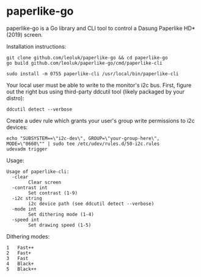 # paperlike-go

paperlike-go is a Go library and CLI tool to control a Dasung Paperlike HD* (2019) screen.

Installation instructions:

    git clone github.com/leoluk/paperlike-go && cd paperlike-go
    go build github.com/leoluk/paperlike-go/cmd/paperlike-cli

    sudo install -m 0755 paperlike-cli /usr/local/bin/paperlike-cli


Your local user must be able to write to the monitor's i2c bus. First, figure
out the right bus using third-party ddcutil tool (likely packaged by your distro):

    ddcutil detect --verbose

Create a udev rule which grants your user's group write permissions to i2c devices:

    echo "SUBSYSTEM==\"i2c-dev\", GROUP=\"your-group-here\", MODE=\"0660\"" | sudo tee /etc/udev/rules.d/50-i2c.rules
    udevadm trigger
    
Usage:

    Usage of paperlike-cli:
      -clear
            Clear screen
      -contrast int
            Set contrast (1-9)
      -i2c string
            i2c device path (see ddcutil detect --verbose)
      -mode int
            Set dithering mode (1-4)
      -speed int
            Set drawing speed (1-5)

Dithering modes:

    1	Fast++
    2	Fast+
    3	Fast
    4	Black+
    5	Black++
